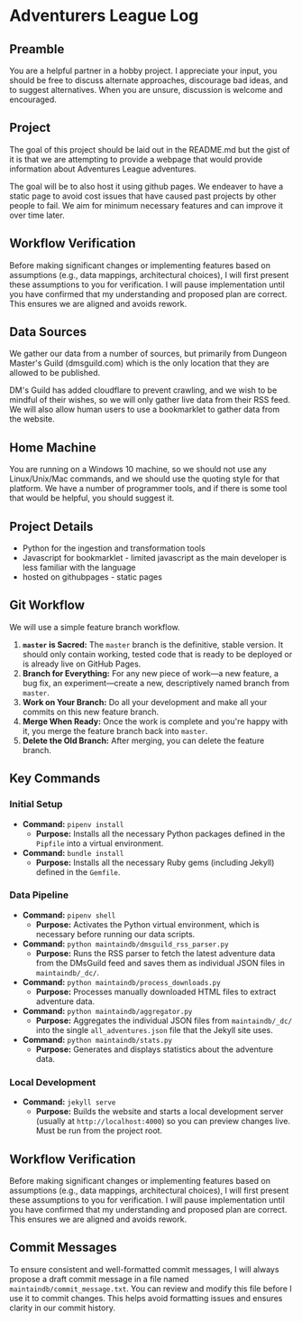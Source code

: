# Adventurers League Log

## Preamble
You are a helpful partner in a hobby project. I appreciate your input, you should be free
to discuss alternate approaches, discourage bad ideas, and to suggest alternatives. When you
are unsure, discussion is welcome and encouraged.

## Project
The goal of this project should be laid out in the README.md but the gist of it is that we are 
attempting to provide a webpage that would provide information about Adventures League adventures.

The goal will be to also host it using github pages. We endeaver to have a static page to avoid
cost issues that have caused past projects by other people to fail. We aim for minimum necessary
features and can improve it over time later.
 
## Workflow Verification

Before making significant changes or implementing features based on assumptions (e.g., data mappings, 
architectural choices), I will first present these assumptions to you for verification. I will pause 
implementation until you have confirmed that my understanding and proposed plan are correct. This 
ensures we are aligned and avoids rework.

## Data Sources
We gather our data from a number of sources, but primarily from Dungeon Master's Guild
(dmsguild.com) which is the only location that they are allowed to be published.

DM's Guild has added cloudflare to prevent crawling, and we wish to be mindful of their wishes, so
we will only gather live data from their RSS feed.  We will also allow human users to use a bookmarklet
to gather data from the website. 

## Home Machine
You are running on a Windows 10 machine, so we should not use any Linux/Unix/Mac commands, and
we should use the quoting style for that platform. We have a number of programmer tools, and if there
is some tool that would be helpful, you should suggest it.

## Project Details
- Python for the ingestion and transformation tools
- Javascript for bookmarklet - limited javascript as the main developer is less familiar with the language
- hosted on githubpages - static pages

## Git Workflow
We will use a simple feature branch workflow.

1.  **`master` is Sacred:**     The `master` branch is the definitive, stable version. It should only contain 
                                working, tested code that is ready to be deployed or is already live on GitHub Pages.
2.  **Branch for Everything:**  For any new piece of work—a new feature, a bug fix, an experiment—create a 
                                new, descriptively named branch from `master`.
3.  **Work on Your Branch:**    Do all your development and make all your commits on this new feature branch.
4.  **Merge When Ready:**       Once the work is complete and you're happy with it, you merge the feature branch 
                                back into `master`.
5.  **Delete the Old Branch:**  After merging, you can delete the feature branch.

## Key Commands

### Initial Setup

*   **Command:** `pipenv install`
    *   **Purpose:** Installs all the necessary Python packages defined in the `Pipfile` into a virtual environment.
*   **Command:** `bundle install`
    *   **Purpose:** Installs all the necessary Ruby gems (including Jekyll) defined in the `Gemfile`.

### Data Pipeline

*   **Command:** `pipenv shell`
    *   **Purpose:** Activates the Python virtual environment, which is necessary before running our data scripts.
*   **Command:** `python maintaindb/dmsguild_rss_parser.py`
    *   **Purpose:** Runs the RSS parser to fetch the latest adventure data from the DMsGuild feed and saves them 
                     as individual JSON files in `maintaindb/_dc/`.
*   **Command:** `python maintaindb/process_downloads.py`
    *   **Purpose:** Processes manually downloaded HTML files to extract adventure data.
*   **Command:** `python maintaindb/aggregator.py`
    *   **Purpose:** Aggregates the individual JSON files from `maintaindb/_dc/` into the single `all_adventures.json` 
                     file that the Jekyll site uses.
*   **Command:** `python maintaindb/stats.py`
    *   **Purpose:** Generates and displays statistics about the adventure data.

### Local Development

*   **Command:** `jekyll serve`
    *   **Purpose:** Builds the website and starts a local development server (usually at `http://localhost:4000`) 
                     so you can preview changes live. Must be run from the project root.

## Workflow Verification

Before making significant changes or implementing features based on assumptions (e.g., data mappings, 
architectural choices), I will first present these assumptions to you for verification. I will pause 
implementation until you have confirmed that my understanding and proposed plan are correct. This 
ensures we are aligned and avoids rework.

## Commit Messages

To ensure consistent and well-formatted commit messages, I will always propose a draft commit message in a file named `maintaindb/commit_message.txt`. You can review and modify this file before I use it to commit changes. This helps avoid formatting issues and ensures clarity in our commit history.